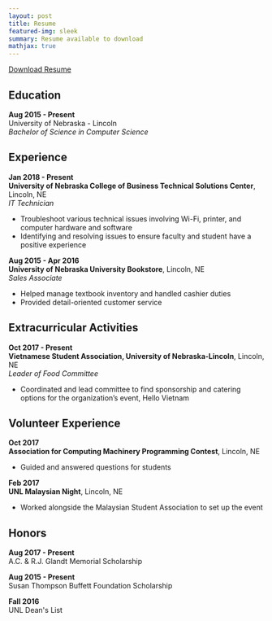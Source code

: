 ```yaml
---
layout: post
title: Resume
featured-img: sleek
summary: Resume available to download
mathjax: true
---
```


[Download Resume](https://github.com/tle11/TrangTLe/blob/gh-pages/download/TrangLeResume.pdf)

## Education
**Aug 2015 - Present** <br/>
University of Nebraska - Lincoln <br/>
_Bachelor of Science in Computer Science_ <br/>


## Experience
**Jan 2018 - Present** <br/>
**University of Nebraska College of Business Technical Solutions Center**, Lincoln, NE <br/>
_IT Technician_ <br/>
* Troubleshoot various technical issues involving Wi-Fi, printer, and computer hardware and software
* Identifying and resolving issues to ensure faculty and student have a positive experience

**Aug 2015 - Apr 2016** <br/>
**University of Nebraska University Bookstore**, Lincoln, NE <br/>
_Sales Associate_
* Helped manage textbook inventory and handled cashier duties
* Provided detail-oriented customer service

## Extracurricular Activities
**Oct 2017 - Present**<br/>
**Vietnamese Student Association, University of Nebraska-Lincoln**, Lincoln, NE <br/>
_Leader of Food Committee_
* Coordinated and lead committee to find sponsorship and catering options for the organization’s event, Hello Vietnam

## Volunteer Experience
**Oct 2017** <br/>
**Association for Computing Machinery Programming Contest**, Lincoln, NE <br/>
* Guided and answered questions for students

**Feb 2017** <br/>
**UNL Malaysian Night**, Lincoln, NE
* Worked alongside the Malaysian Student Association to set up the event

## Honors
**Aug 2017 - Present** <br/>
A.C. & R.J. Glandt Memorial Scholarship <br/>

**Aug 2015 - Present** <br/>
Susan Thompson Buffett Foundation Scholarship <br/>

**Fall 2016** <br/>
UNL Dean's List <br/>





